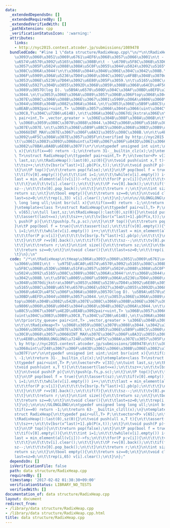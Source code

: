 ```yaml
---
data:
  _extendedDependsOn: []
  _extendedRequiredBy: []
  _extendedVerifiedWith: []
  _pathExtension: cpp
  _verificationStatusIcon: ':warning:'
  attributes:
    links:
    - http://nyc2015.contest.atcoder.jp/submissions/1089478
  bundledCode: "#line 1 \"data structure/RadixHeap.cpp\"\n/*\n\tRadixHeap\n\tHeap\u306A\
    \u3093\u3060\u3051\u3069\u6761\u4EF6\u3068\u3057\u3066\u3001\n\t - \u975E\u8CA0\
    \u6574\u6570\u3092\u5165\u308C\u308B\n\t - \u6700\u5F8C\u306B\u53D6\u308A\u51FA\
    \u3057\u305F\u5024\u3088\u308A\u5C0F\u3055\u3044\u5024\u3092\u5165\u308C\u3089\
    \u308C\u306A\u3044!\n\t\u3068\u3044\u3046\u306E\u304C\u3042\u308B.\n\t\u5F8C\u8005\
    \u306F\u5909\u306A\u5236\u7D04\u3060\u304C\u3001\u4F8B\u3048\u3070dijkstra\u306F\
    \u3053\u306E\u5236\u7D04\u3092\u6E80\u305F\u3059.\n\t\u5165\u308C\u308B\u6574\u6570\
    \u306E\u5927\u304D\u3055\u3092D\u3068\u3059\u308B\u3068\u64CD\u4F5C\u306F\u306A\
    \u3089\u3057O(log D). \u5B9A\u6570\u500D\u304C\u30AF\u30BD\u8EFD\u3044\u3089\u3057\
    \u3044.\n\t\u3053\u306E\u306A\u3089\u3057\u306B\u306Ftop\u3068\u304B\u3082\u542B\
    \u307E\u308C\u3066\u308B\u306E\u3067\u3001\u5909\u306A\u9806\u3060\u3068\u9045\
    \u3044\u3068\u304B\u3082\u306A\u3044.\n\t\u3053\u306E\u5B9F\u88C5\u3067\u306F\u4E2D\
    \u8EAB\u3092pair<uint,T> \u306B\u3057\u3066\u3044\u3066(uint\u304C\u30B3\u30B9\
    \u30C8,T\u304C\u72B6\u614B),\n\t\u306A\u306E\u3067dijkstra\u306E\n\tpriority_queue<\
    \ pair<int,T> ,vector,greater > \u306E\u304B\u308F\u308A\u306B\n\t\n\tRadixHeap<T>\
    \ \u3068\u3059\u308C\u3070\u3088\u3044.\u3042\u3068\u306F\u5168\u3066\u305D\u306E\
    \u307E\u307E.\n\t\u3053\u306E\u5B9F\u88C5\u3060\u3068\u30B3\u30B9\u30C8\u3068\u3057\
    \u3066UINT_MAX\u307E\u3067\u306F\u8A31\u3055\u308C\u308B.\n\n\t\u4E0B\u306BULONGLONG\u7248\
    \u3092\u4F5C\u308A\u307E\u3057\u305F\n\tverified by http://nyc2015.contest.atcoder.jp/submissions/1089478\n\
    \t(\u3061\u3083\u3093\u3068uint\u7248\u3067\u306F\u843D\u3061\u3066\u308B\u306E\
    \u3082\u78BA\u8A8D\u6E08\u307F)\n*/\n\ntypedef unsigned int uint;\nint bsr(uint\
    \ x){\n\tif(x==0) return -1;\n\treturn 31-__builtin_clz(x);\n}\ntemplate<class\
    \ T>\nstruct RadixHeap{\n\ttypedef pair<uint,T> P;\n\tvector<P> v[33];\n\tuint\
    \ last,sz;\n\tRadixHeap():last(0),sz(0){}\n\tvoid push(uint x,T t){\n\t\tassert(last<=x);\n\
    \t\tsz++;\n\t\tv[bsr(x^last)+1].pb(P(x,t));\n\t}\n\tvoid push(P p){\n\t\tpush(p.fs,p.sc);\n\
    \t}\n\tP top(){\n\t\treturn pop(false);\n\t}\n\tP pop(bool f = true){\n\t\tassert(sz);\n\
    \t\tif(v[0].empty()){\n\t\t\tint i=1;\n\t\t\twhile(v[i].empty()) i++;\n\t\t\t\
    last = min_element(all(v[i]))->fs;\n\t\t\tfor(P p:v[i]){\n\t\t\t\tv[bsr(p.fs^last)+1].pb(p);\n\
    \t\t\t}\n\t\t\tv[i].clear();\n\t\t}\n\t\tP r=v[0].back();\n\t\tif(f){\n\t\t\t\
    sz--;\n\t\t\tv[0].pop_back();\n\t\t}\n\t\treturn r;\n\t}\n\tint size(){\n\t\t\
    return sz;\n\t}\n\tbool empty(){\n\t\treturn sz==0;\n\t}\n\tvoid clear(){\n\t\t\
    last=sz=0;\n\t\trep(i,33) v[i].clear();\n\t}\n};\n\n\n//ULONGLONG\n\ntypedef unsigned\
    \ long long ull;\nint bsr(ull x){\n\tif(x==0) return -1;\n\treturn 63-__builtin_clzll(x);\n\
    }\ntemplate<class T>\nstruct RadixHeap{\n\ttypedef pair<ull,T> P;\n\tvector<P>\
    \ v[65];\n\tull last,sz;\n\tRadixHeap():last(0),sz(0){}\n\tvoid push(ull x,T t){\n\
    \t\tassert(last<=x);\n\t\tsz++;\n\t\tv[bsr(x^last)+1].pb(P(x,t));\n\t}\n\tvoid\
    \ push(P p){\n\t\tpush(p.fs,p.sc);\n\t}\n\tP top(){\n\t\treturn pop(false);\n\t\
    }\n\tP pop(bool f = true){\n\t\tassert(sz);\n\t\tif(v[0].empty()){\n\t\t\tint\
    \ i=1;\n\t\t\twhile(v[i].empty()) i++;\n\t\t\tlast = min_element(all(v[i]))->fs;\n\
    \t\t\tfor(P p:v[i]){\n\t\t\t\tv[bsr(p.fs^last)+1].pb(p);\n\t\t\t}\n\t\t\tv[i].clear();\n\
    \t\t}\n\t\tP r=v[0].back();\n\t\tif(f){\n\t\t\tsz--;\n\t\t\tv[0].pop_back();\n\
    \t\t}\n\t\treturn r;\n\t}\n\tint size(){\n\t\treturn sz;\n\t}\n\tbool empty(){\n\
    \t\treturn sz==0;\n\t}\n\tvoid clear(){\n\t\tlast=sz=0;\n\t\trep(i,65) v[i].clear();\n\
    \t}\n};\n"
  code: "/*\n\tRadixHeap\n\tHeap\u306A\u3093\u3060\u3051\u3069\u6761\u4EF6\u3068\u3057\
    \u3066\u3001\n\t - \u975E\u8CA0\u6574\u6570\u3092\u5165\u308C\u308B\n\t - \u6700\
    \u5F8C\u306B\u53D6\u308A\u51FA\u3057\u305F\u5024\u3088\u308A\u5C0F\u3055\u3044\
    \u5024\u3092\u5165\u308C\u3089\u308C\u306A\u3044!\n\t\u3068\u3044\u3046\u306E\u304C\
    \u3042\u308B.\n\t\u5F8C\u8005\u306F\u5909\u306A\u5236\u7D04\u3060\u304C\u3001\u4F8B\
    \u3048\u3070dijkstra\u306F\u3053\u306E\u5236\u7D04\u3092\u6E80\u305F\u3059.\n\t\
    \u5165\u308C\u308B\u6574\u6570\u306E\u5927\u304D\u3055\u3092D\u3068\u3059\u308B\
    \u3068\u64CD\u4F5C\u306F\u306A\u3089\u3057O(log D). \u5B9A\u6570\u500D\u304C\u30AF\
    \u30BD\u8EFD\u3044\u3089\u3057\u3044.\n\t\u3053\u306E\u306A\u3089\u3057\u306B\u306F\
    top\u3068\u304B\u3082\u542B\u307E\u308C\u3066\u308B\u306E\u3067\u3001\u5909\u306A\
    \u9806\u3060\u3068\u9045\u3044\u3068\u304B\u3082\u306A\u3044.\n\t\u3053\u306E\u5B9F\
    \u88C5\u3067\u306F\u4E2D\u8EAB\u3092pair<uint,T> \u306B\u3057\u3066\u3044\u3066\
    (uint\u304C\u30B3\u30B9\u30C8,T\u304C\u72B6\u614B),\n\t\u306A\u306E\u3067dijkstra\u306E\
    \n\tpriority_queue< pair<int,T> ,vector,greater > \u306E\u304B\u308F\u308A\u306B\
    \n\t\n\tRadixHeap<T> \u3068\u3059\u308C\u3070\u3088\u3044.\u3042\u3068\u306F\u5168\
    \u3066\u305D\u306E\u307E\u307E.\n\t\u3053\u306E\u5B9F\u88C5\u3060\u3068\u30B3\u30B9\
    \u30C8\u3068\u3057\u3066UINT_MAX\u307E\u3067\u306F\u8A31\u3055\u308C\u308B.\n\n\
    \t\u4E0B\u306BULONGLONG\u7248\u3092\u4F5C\u308A\u307E\u3057\u305F\n\tverified\
    \ by http://nyc2015.contest.atcoder.jp/submissions/1089478\n\t(\u3061\u3083\u3093\
    \u3068uint\u7248\u3067\u306F\u843D\u3061\u3066\u308B\u306E\u3082\u78BA\u8A8D\u6E08\
    \u307F)\n*/\n\ntypedef unsigned int uint;\nint bsr(uint x){\n\tif(x==0) return\
    \ -1;\n\treturn 31-__builtin_clz(x);\n}\ntemplate<class T>\nstruct RadixHeap{\n\
    \ttypedef pair<uint,T> P;\n\tvector<P> v[33];\n\tuint last,sz;\n\tRadixHeap():last(0),sz(0){}\n\
    \tvoid push(uint x,T t){\n\t\tassert(last<=x);\n\t\tsz++;\n\t\tv[bsr(x^last)+1].pb(P(x,t));\n\
    \t}\n\tvoid push(P p){\n\t\tpush(p.fs,p.sc);\n\t}\n\tP top(){\n\t\treturn pop(false);\n\
    \t}\n\tP pop(bool f = true){\n\t\tassert(sz);\n\t\tif(v[0].empty()){\n\t\t\tint\
    \ i=1;\n\t\t\twhile(v[i].empty()) i++;\n\t\t\tlast = min_element(all(v[i]))->fs;\n\
    \t\t\tfor(P p:v[i]){\n\t\t\t\tv[bsr(p.fs^last)+1].pb(p);\n\t\t\t}\n\t\t\tv[i].clear();\n\
    \t\t}\n\t\tP r=v[0].back();\n\t\tif(f){\n\t\t\tsz--;\n\t\t\tv[0].pop_back();\n\
    \t\t}\n\t\treturn r;\n\t}\n\tint size(){\n\t\treturn sz;\n\t}\n\tbool empty(){\n\
    \t\treturn sz==0;\n\t}\n\tvoid clear(){\n\t\tlast=sz=0;\n\t\trep(i,33) v[i].clear();\n\
    \t}\n};\n\n\n//ULONGLONG\n\ntypedef unsigned long long ull;\nint bsr(ull x){\n\
    \tif(x==0) return -1;\n\treturn 63-__builtin_clzll(x);\n}\ntemplate<class T>\n\
    struct RadixHeap{\n\ttypedef pair<ull,T> P;\n\tvector<P> v[65];\n\tull last,sz;\n\
    \tRadixHeap():last(0),sz(0){}\n\tvoid push(ull x,T t){\n\t\tassert(last<=x);\n\
    \t\tsz++;\n\t\tv[bsr(x^last)+1].pb(P(x,t));\n\t}\n\tvoid push(P p){\n\t\tpush(p.fs,p.sc);\n\
    \t}\n\tP top(){\n\t\treturn pop(false);\n\t}\n\tP pop(bool f = true){\n\t\tassert(sz);\n\
    \t\tif(v[0].empty()){\n\t\t\tint i=1;\n\t\t\twhile(v[i].empty()) i++;\n\t\t\t\
    last = min_element(all(v[i]))->fs;\n\t\t\tfor(P p:v[i]){\n\t\t\t\tv[bsr(p.fs^last)+1].pb(p);\n\
    \t\t\t}\n\t\t\tv[i].clear();\n\t\t}\n\t\tP r=v[0].back();\n\t\tif(f){\n\t\t\t\
    sz--;\n\t\t\tv[0].pop_back();\n\t\t}\n\t\treturn r;\n\t}\n\tint size(){\n\t\t\
    return sz;\n\t}\n\tbool empty(){\n\t\treturn sz==0;\n\t}\n\tvoid clear(){\n\t\t\
    last=sz=0;\n\t\trep(i,65) v[i].clear();\n\t}\n};"
  dependsOn: []
  isVerificationFile: false
  path: data structure/RadixHeap.cpp
  requiredBy: []
  timestamp: '2017-02-02 01:38:30+09:00'
  verificationStatus: LIBRARY_NO_TESTS
  verifiedWith: []
documentation_of: data structure/RadixHeap.cpp
layout: document
redirect_from:
- /library/data structure/RadixHeap.cpp
- /library/data structure/RadixHeap.cpp.html
title: data structure/RadixHeap.cpp
---
```

